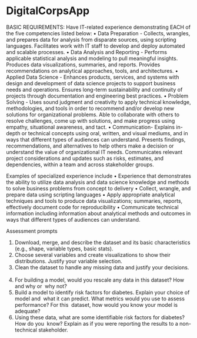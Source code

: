 # DigitalCorpsApp
BASIC REQUIREMENTS:  Have IT-related experience demonstrating EACH of the five competencies listed below:
•	Data Preparation - Collects, wrangles, and prepares data for analysis from disparate sources, using scripting languages. Facilitates work with IT staff to develop and deploy automated and scalable processes. 
•	Data Analysis and Reporting - Performs applicable statistical analysis and modeling to pull meaningful insights. Produces data visualizations, summaries, and reports. Provides recommendations on analytical approaches, tools, and architectures.
•	Applied Data Science - Enhances products, services, and systems with design and development of data science projects to support business needs and operations. Ensures long-term sustainability and continuity of projects through documentation and engineering best practices.
•	Problem Solving - Uses sound judgment and creativity to apply technical knowledge, methodologies, and tools in order to recommend and/or develop new solutions for organizational problems. Able to collaborate with others to resolve challenges, come up with solutions, and make progress using empathy, situational awareness, and tact.
•	Communication- Explains in-depth or technical concepts using oral, written, and visual mediums, and in ways that different types of audiences can understand. Presents findings, recommendations, and alternatives to help others make a decision or understand the value of organizational IT needs. Communicates relevant project considerations and updates such as risks, estimates, and dependencies, within a team and across stakeholder groups.

Examples of specialized experience include 
•	Experience that demonstrates the ability to utilize data analysis and data science knowledge and methods to solve business problems from concept to delivery
•	Collect, wrangle, and prepare data using scripting languages
•	Apply appropriate analytical techniques and tools to produce data visualizations; summaries, reports, effectively document code for reproducibility
•	Communicate technical information including information about analytical methods and outcomes in ways that different types of audiences can understand.

Assessment prompts 
1.	Download, merge, and describe the dataset and its basic characteristics (e.g., shape, variable types, basic stats).  
2.	Choose several variables and create visualizations to show their distributions. Justify your variable selection.  
3.	Clean the dataset to handle any missing data and justify your decisions.  
4.	For building a model, would you rescale any data in this dataset? How and why or  why not?  
5.	Build a model to identify risk factors for diabetes. Explain your choice of model and  what it can predict. What metrics would you use to assess performance? For this  dataset, how would you know your model is adequate?  
6.	Using these data, what are some identifiable risk factors for diabetes? How do you  know? Explain as if you were reporting the results to a non-technical stakeholder.  

